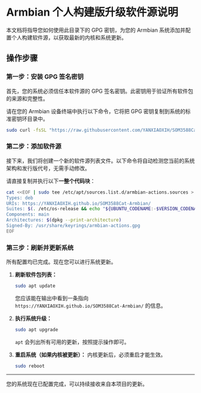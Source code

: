 # Armbian 个人构建版升级软件源说明

本文档将指导您如何使用此目录下的 GPG 密钥，为您的 Armbian 系统添加并配置个人构建软件源，以获取最新的内核和系统更新。

## 操作步骤

### 第一步：安装 GPG 签名密钥

首先，您的系统必须信任本软件源的 GPG 签名密钥。此密钥用于验证所有软件包的来源和完整性。

请在您的 Armbian 设备终端中执行以下命令，它将把 GPG 密钥复制到系统的标准密钥环目录中。

```bash
sudo curl -fsSL "https://raw.githubusercontent.com/YANXIAOXIH/SOM3588Cat-Armbian/main/Keyrings/armbian-actions.gpg" -o /usr/share/keyrings/armbian-actions.gpg
```

### 第二步：添加软件源

接下来，我们将创建一个新的软件源列表文件。以下命令将自动检测您当前的系统架构和发行版代号，无需手动修改。

请直接复制并执行以下**一整个代码块**：

```bash
cat <<EOF | sudo tee /etc/apt/sources.list.d/armbian-actions.sources > /dev/null
Types: deb
URIs: https://YANXIAOXIH.github.io/SOM3588Cat-Armbian/
Suites: $(. /etc/os-release && echo "${UBUNTU_CODENAME:-$VERSION_CODENAME}")
Components: main
Architectures: $(dpkg --print-architecture)
Signed-By: /usr/share/keyrings/armbian-actions.gpg
EOF
```

### 第三步：刷新并更新系统

所有配置均已完成。现在您可以进行系统更新。

1.  **刷新软件包列表：**
    ```bash
    sudo apt update
    ```
    您应该能在输出中看到一条指向 `https://YANXIAOXIH.github.io/SOM3588Cat-Armbian/` 的信息。

2.  **执行系统升级：**
    ```bash
    sudo apt upgrade
    ```
    `apt` 会列出所有可用的更新，按照提示操作即可。

3.  **重启系统（如果内核被更新）：**
    内核更新后，必须重启才能生效。
    ```bash
    sudo reboot
    ```

---
您的系统现在已配置完成，可以持续接收来自本项目的更新。
